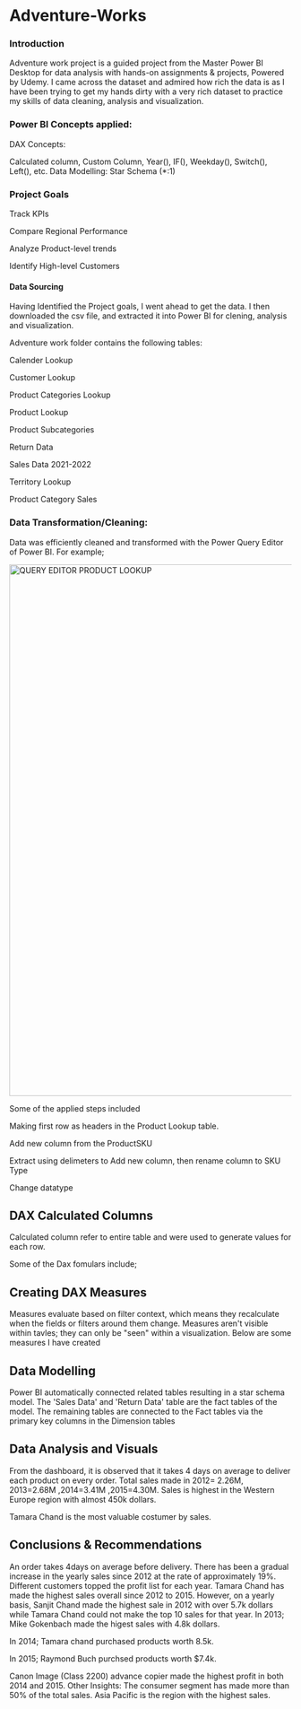 # Adventure-Works

### Introduction

Adventure work project is a guided project from the Master Power BI Desktop for data analysis with hands-on assignments & projects, Powered by Udemy. I came across the dataset and admired how rich the data is as I have been trying to get my hands dirty with a very rich dataset to practice my skills of data cleaning, analysis and visualization.

### Power BI Concepts applied:

DAX Concepts: 

Calculated column, Custom Column, Year(), IF(), Weekday(), Switch(), Left(), etc.
Data Modelling: Star Schema (*:1)

### Project Goals

Track KPIs

Compare Regional Performance

Analyze Product-level trends

Identify High-level Customers


#### Data Sourcing

Having Identified the Project goals, I went ahead to get the data. I then downloaded the csv file, and extracted it into Power BI for clening, analysis and visualization.

Adventure work folder contains the following tables:

Calender Lookup

Customer Lookup

Product Categories Lookup

Product Lookup

Product Subcategories

Return Data

Sales Data 2021-2022

Territory Lookup

Product Category Sales


### Data Transformation/Cleaning:

Data was efficiently cleaned and transformed with the Power Query Editor of Power BI. For example;

<img width="948" alt="QUERY EDITOR PRODUCT LOOKUP" src="https://github.com/mrdimejisam/Adventure-Works/assets/111657348/490c5e33-741c-4117-8166-5281609d17ab">

Some of the applied steps included

Making first row as headers in the Product Lookup table.

Add new column from the ProductSKU

Extract using delimeters to Add new column, then rename column to SKU Type 

Change datatype

## DAX Calculated Columns

Calculated column refer to entire table and were used to generate values for each row.

Some of the Dax fomulars include;




## Creating DAX Measures

Measures evaluate based on filter context, which means they recalculate when the fields or filters around them change. Measures aren't visible within tavles; they can only be "seen" within a visualization. 
Below are some measures I have created



## Data Modelling

Power BI automatically connected related tables resulting in a star schema model. The 'Sales Data' and 'Return Data' table are the fact tables of the model. The remaining tables are connected to the Fact tables via the primary key columns in the Dimension tables



## Data Analysis and Visuals


From the dashboard, it is observed that it takes 4 days on average to deliver each product on every order.
Total sales made in 2012= 2.26M, 2013=2.68M ,2014=3.41M ,2015=4.30M.
Sales is highest in the Western Europe region with almost 450k dollars.


Tamara Chand is the most valuable costumer by sales.

## Conclusions & Recommendations

An order takes 4days on average before delivery.
There has been a gradual increase in the yearly sales since 2012 at the rate of approximately 19%.
Different customers topped the profit list for each year.
Tamara Chand has made the highest sales overall since 2012 to 2015. However, on a yearly basis, Sanjit Chand made the highest sale in 2012 with over 5.7k dollars while Tamara Chand could not make the top 10 sales for that year.
In 2013; Mike Gokenbach made the higest sales with 4.8k dollars.

In 2014; Tamara chand purchased products worth 8.5k.

In 2015; Raymond Buch purchsed products worth $7.4k.

Canon Image (Class 2200) advance copier made the highest profit in both 2014 and 2015. Other Insights:
The consumer segment has made more than 50% of the total sales.
Asia Pacific is the region with the highest sales.
